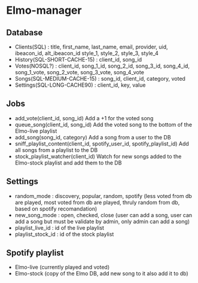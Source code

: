 # Elmo-manager

## Database
  - Clients(SQL) : title, first_name, last_name, email, provider, uid, ibeacon_id, alt_ibeacon_id style_1, style_2, style_3, style_4
  - History(SQL-SHORT-CACHE-15) : client_id, song_id
  - Votes(NOSQL?) : client_id, song_1_id, song_2_id, song_3_id, song_4_id, song_1_vote, song_2_vote, song_3_vote, song_4_vote
  - Songs(SQL-MEDIUM-CACHE-15) : song_id, client_id, category, voted 
  - Settings(SQL-LONG-CACHE90) : client_id, key, value

## Jobs
  - add_vote(client_id, song_id) Add a +1 for the voted song
  - queue_song(client_id, song_id) Add the voted song to the bottom of the Elmo-live playlist
  - add_song(song_id, category) Add a song from a user to the DB
  - sniff_playlist_content(client_id, spotify_user_id, spotify_playlist_id) Add all songs from a playlist to the DB
  - stock_playlist_watcher(client_id) Watch for new songs added to the Elmo-stock playlist and add them to the DB

## Settings
  - random_mode : discovery, popular, random, spotify (less voted from db are played, most voted from db are played, thruly random from db, based on spotify recomandation)
  - new_song_mode : open, checked, close (user can add a song, user can add a song but must be validate by admin, only admin can add a song)
  - playlist_live_id : id of the live playlist 
  - playlist_stock_id : id of the stock playlist 

## Spotify playlist
  - Elmo-live (currently played and voted)
  - Elmo-stock (copy of the Elmo DB, add new song to it also add it to db)
